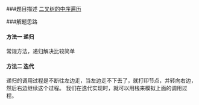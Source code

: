 ###题目描述
[二叉树的中序遍历](https://leetcode-cn.com/problems/binary-tree-inorder-traversal/)

###解题思路

#### 方法一 递归
常规方法，递归解决比较简单

#### 方法二 迭代

递归的调用过程是不断往左边走，当左边走不下去了，就打印节点，并转向右边，然后右边继续这个过程。
我们在迭代实现时，就可以用栈来模拟上面的调用过程。